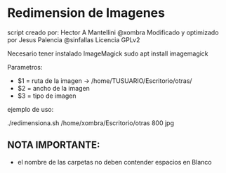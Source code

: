 # Redimension de Imagenes

script creado por: Hector A Mantellini @xombra
Modificado y optimizado por Jesus Palencia @sinfallas
Licencia GPLv2

Necesario tener instalado ImageMagick
sudo apt install imagemagick
  
 Parametros:

* $1 = ruta de la imagen -> /home/TUSUARIO/Escritorio/otras/
* $2 = ancho de la imagen
* $3 = tipo de imagen

ejemplo de uso:

 ./redimensiona.sh /home/xombra/Escritorio/otras 800 jpg

## NOTA IMPORTANTE: 
* el nombre de las carpetas no deben contender espacios en Blanco

